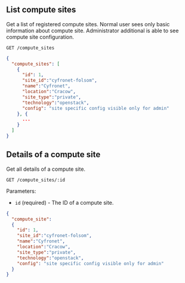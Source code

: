## List compute sites

Get a list of registered compute sites. Normal user sees only basic information about compute site. Administrator additional is able to see compute site configuration.

```
GET /compute_sites
```

```json
{
  "compute_sites": [
    {
      "id": 1,
      "site_id":"cyfronet-folsom",
      "name":"Cyfronet",
      "location":"Cracow",
      "site_type":"private",
      "technology":"openstack",
      "config": "site specific config visible only for admin"
    }, {
      ...
    }
  ]
}
```

## Details of a compute site

Get all details of a compute site.

```
GET /compute_sites/:id
```

Parameters:

+ `id` (required) - The ID of a compute site.

```json
{
  "compute_site":
  {
    "id": 1,
    "site_id":"cyfronet-folsom",
    "name":"Cyfronet",
    "location":"Cracow",
    "site_type":"private",
    "technology":"openstack",
    "config": "site specific config visible only for admin"
  }
}
```